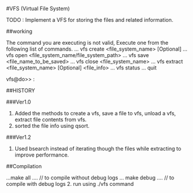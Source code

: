 #VFS (Virtual File System)

TODO : Implement a VFS for storing the files and related information.

##working

 The command you are executing is not valid, Execute one from the following list of commands. 
...	vfs create <file_system_name> [Optional] <size> 
... 	vfs open <file_system_name/file_system_path> 
... 	vfs save <file_name_to_be_saved>
... 	vfs close <file_system_name>
... 	vfs extract <file_system_name> [Optional] <file_info>
...	vfs status 
... 	quit 

vfs@do>> :  


##HISTORY

###Ver1.0

1. Added the methods to create a vfs, save a file to vfs, unload a vfs, extract file contents from vfs.
2. sorted the file info using qsort.

###Ver1.2

1. Used bsearch instead of iterating though the files while extracting to improve performance.

##Compilation

...make all
....	// to compile without debug logs
... make debug
....	// to compile with debug logs
2. run using ./vfs command
